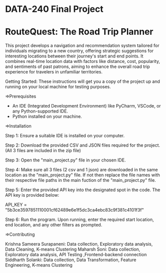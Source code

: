 # DATA-240 Final Project
# RouteQuest: The Road Trip Planner


This project develops a navigation and recommendation system tailored for individuals migrating to a new country, offering strategic suggestions for interesting locations between their journey's start and end points. It combines real-time location data with factors like distance, cost, popularity, and sentiments of past patrons, aiming to enhance the overall road trip experience for travelers in unfamiliar territories.

Getting Started: These instructions will get you a copy of the project up and running on your local machine for testing purposes.

=>Prerequisites

- An IDE (Integrated Development Environment) like PyCharm, VSCode, or any Python-supported IDE.
- Python installed on your machine.

=>Installation

Step 1: Ensure a suitable IDE is installed on your computer.

Step 2: Download the provided CSV and JSON files required for the project. (All 3 files are included in the zip file) 

Step 3: Open the "main_project.py" file in your chosen IDE.

Step 4: Make sure all 3 files (2 csv and 1 json) are downloaded in the same location as the "main_project.py" file. If not then replace the file names with their respective file paths in the main fuction of the "main_project.py" file.

Step 5: Enter the provided API key into the designated spot in the code. The API key is provided below:

API_KEY = "5b3ce3597851110001cf62489e6e1f5dc3ca4ebc83c9f381c4101f3f"

Step 6: Run the program. Upon running, enter the required start location, end location, and any other filters as prompted.

=>Contributing

Krishna Sameera Surapaneni: Data collection, Exploratory data analysis, Data Cleaning, K-means Clustering
Maharsh Soni: Data collection, Exploratory data analysis, API Testing ,Frontend-backend connection
Siddharth Solanki: Data collection, Data Transformation, Feature Engineering, K-means Clustering
